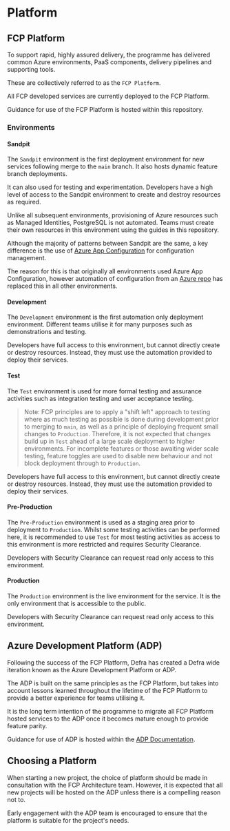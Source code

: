 # Platform

## FCP Platform

To support rapid, highly assured delivery, the programme has delivered common Azure environments, PaaS components, delivery pipelines and supporting tools.

These are collectively referred to as the `FCP Platform`.

All FCP developed services are currently deployed to the FCP Platform.  

Guidance for use of the FCP Platform is hosted within this repository.

### Environments

#### Sandpit

The `Sandpit` environment is the first deployment environment for new services following merge to the `main` branch.  It also hosts dynamic feature branch deployments.

It can also used for testing and experimentation.  Developers have a high level of access to the Sandpit environment to create and destroy resources as required.

Unlike all subsequent environments, provisioning of Azure resources such as Managed Identities, PostgreSQL is not automated.  Teams must create their own resources in this environment using the guides in this repository.

Although the majority of patterns between Sandpit are the same, a key difference is the use of [Azure App Configuration](https://docs.microsoft.com/en-us/azure/azure-app-configuration/overview) for configuration management.

The reason for this is that originally all environments used Azure App Configuration, however automation of configuration from an [Azure repo](https://dev.azure.com/defragovuk/DEFRA-FFC/_git/DEFRA-FFC-PLATFORM) has replaced this in all other environments.

#### Development

The `Development` environment is the first automation only deployment environment.  Different teams utilise it for many purposes such as demonstrations and testing.

Developers have full access to this environment, but cannot directly create or destroy resources.  Instead, they must use the automation provided to deploy their services.

#### Test

The `Test` environment is used for more formal testing and assurance activities such as integration testing and user acceptance testing.

> Note: FCP principles are to apply a "shift left" approach to testing where as much testing as possible is done during development prior to merging to `main`, as well as a principle of deploying frequent small changes to `Production`.
> Therefore, it is not expected that changes build up in `Test` ahead of a large scale deployment to higher environments.  For incomplete features or those awaiting wider scale testing, feature toggles are used to disable new behaviour and not block deployment through to `Production`.

Developers have full access to this environment, but cannot directly create or destroy resources.  Instead, they must use the automation provided to deploy their services.

#### Pre-Production

The `Pre-Production` environment is used as a staging area prior to deployment to `Production`.  Whilst some testing activities can be performed here, it is recommended to use `Test` for most testing activities as access to this environment is more restricted and requires Security Clearance.

Developers with Security Clearance can request read only access to this environment.

#### Production

The `Production` environment is the live environment for the service.  It is the only environment that is accessible to the public.

Developers with Security Clearance can request read only access to this environment.

## Azure Development Platform (ADP)

Following the success of the FCP Platform, Defra has created a Defra wide iteration known as the Azure Development Platform or ADP.

The ADP is built on the same principles as the FCP Platform, but takes into account lessons learned throughout the lifetime of the FCP Platform to provide a better experience for teams utilising it.

It is the long term intention of the programme to migrate all FCP Platform hosted services to the ADP once it becomes mature enough to provide feature parity.

Guidance for use of ADP is hosted within the [ADP Documentation](https://defra.github.io/adp-documentation/).

## Choosing a Platform

When starting a new project, the choice of platform should be made in consultation with the FCP Architecture team.  However, it is expected that all new projects will be hosted on the ADP unless there is a compelling reason not to.

Early engagement with the ADP team is encouraged to ensure that the platform is suitable for the project's needs.

